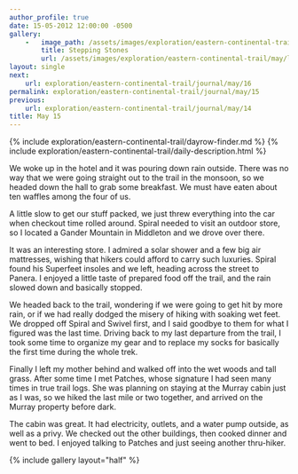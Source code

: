 ```yaml
---
author_profile: true
date: 15-05-2012 12:00:00 -0500
gallery:
    -   image_path: /assets/images/exploration/eastern-continental-trail/may/small/15-1.jpg
        title: Stepping Stones
        url: /assets/images/exploration/eastern-continental-trail/may/large/15-1.jpg
layout: single
next:
    url: exploration/eastern-continental-trail/journal/may/16
permalink: exploration/eastern-continental-trail/journal/may/15
previous:
    url: exploration/eastern-continental-trail/journal/may/14
title: May 15
---
```

{% include exploration/eastern-continental-trail/dayrow-finder.md %}
{% include exploration/eastern-continental-trail/daily-description.html %}

We woke up in the hotel and it was pouring down rain outside. There was no way that we were going straight out to the trail in the monsoon, so we headed down the hall to grab some breakfast. We must have eaten about ten waffles among the four of us.

A little slow to get our stuff packed, we just threw everything into the car when checkout time rolled around. Spiral needed to visit an outdoor store, so I located a Gander Mountain in Middleton and we drove over there.

It was an interesting store. I admired a solar shower and a few big air mattresses, wishing that hikers could afford to carry such luxuries. Spiral found his Superfeet insoles and we left, heading across the street to Panera. I enjoyed a little taste of prepared food off the trail, and the rain slowed down and basically stopped.

We headed back to the trail, wondering if we were going to get hit by more rain, or if we had really dodged the misery of hiking with soaking wet feet. We dropped off Spiral and Swivel first, and I said goodbye to them for what I figured was the last time. Driving back to my last departure from the trail, I took some time to organize my gear and to replace my socks for basically the first time during the whole trek.

Finally I left my mother behind and walked off into the wet woods and tall grass. After some time I met Patches, whose signature I had seen many times in true trail logs. She was planning on staying at the Murray cabin just as I was, so we hiked the last mile or two together, and arrived on the Murray property before dark.

The cabin was great. It had electricity, outlets, and a water pump outside, as well as a privy. We checked out the other buildings, then cooked dinner and went to bed. I enjoyed talking to Patches and just seeing another thru-hiker.

{% include gallery layout="half" %}